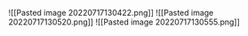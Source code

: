 ![[Pasted image 20220717130422.png]]
![[Pasted image 20220717130520.png]]
![[Pasted image 20220717130555.png]]